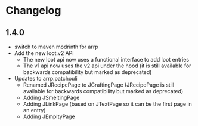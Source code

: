 # Changelog

## 1.4.0

* switch to maven modrinth for arrp
* Add the new loot.v2 API
  * The new loot api now uses a functional interface to add loot entries
  * The v1 api now uses the v2 api under the hood (it is still available for backwards compatibility but marked as deprecated)
* Updates to arrp.patchouli
  * Renamed JRecipePage to JCraftingPage (JRecipePage is still available for backwards compatibility but marked as deprecated)
  * Adding JSmeltingPage
  * Adding JLinkPage (based on JTextPage so it can be the first page in an entry)
  * Adding JEmpltyPage
